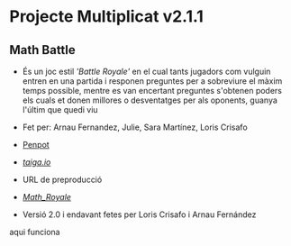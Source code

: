 # Projecte Multiplicat v2.1.1


## Math Battle

* És un joc estil _'Battle Royale'_ en el cual tants jugadors com vulguin entren en una partida i responen preguntes per a sobreviure el màxim temps possible, mentre es van encertant preguntes s'obtenen poders els cuals et donen millores o desventatges per als oponents, guanya l'últim que quedi viu
* Fet per: Arnau Fernandez, Julie, Sara Martínez, Loris Crisafo
* [Penpot](https://design.penpot.app/#/view/54bc2d4c-edbd-8093-8003-80931b4ca8b7?page-id=54bc2d4c-edbd-8093-8003-80931b4ca8b8&section=interactions&index=0&share-id=73908b91-865e-8140-8003-8094317d5d68)
* *[taiga.io](https://tree.taiga.io/project/arnfergil-tr2-multiplicat-7-orejas)*
* URL de preproducció 
* *[Math_Royale](http://mathroyale.daw.inspedralbes.cat/vuetify/)*


* Versió 2.0 i endavant fetes per Loris Crisafo i Arnau Fernández


aqui funciona
